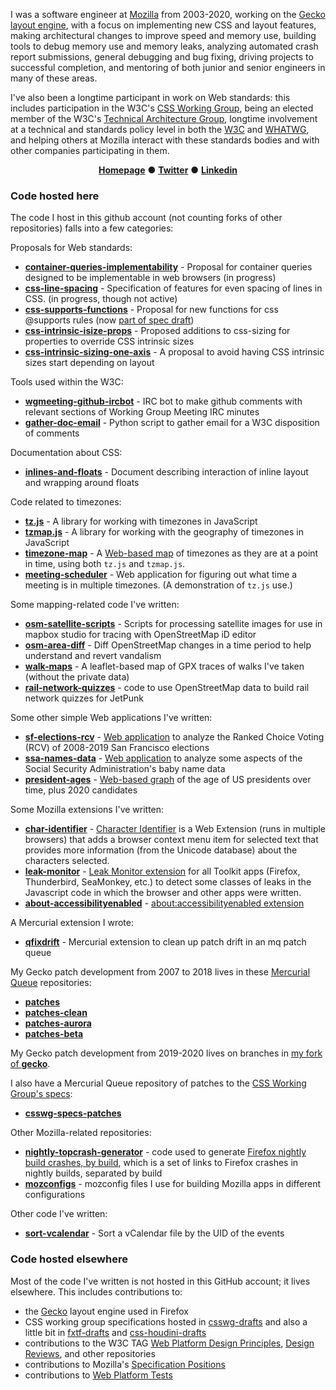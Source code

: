 I was a software engineer at [Mozilla](https://www.mozilla.org) from 2003-2020, working on the [Gecko layout engine](https://developer.mozilla.org/en-US/docs/Mozilla/Developer_guide/Introduction), with a focus on implementing new CSS and layout features, making architectural changes to improve speed and memory use, building tools to debug memory use and memory leaks, analyzing automated crash report submissions, general debugging and bug fixing, driving projects to successful completion, and mentoring of both junior and senior engineers in many of these areas.

I've also been a longtime participant in work on Web standards: this includes participation in the W3C's [CSS Working Group](https://wiki.csswg.org/), being an elected member of the W3C's [Technical Architecture Group](https://tag.w3.org/), longtime involvement at a technical and standards policy level in both the [W3C](https://www.w3.org/) and [WHATWG](https://whatwg.org/), and helping others at Mozilla interact with these standards bodies and with other companies participating in them. 

<div align="center">

[**Homepage**](https://dbaron.org) ● [**Twitter**](https://twitter.com/davidbaron) ● [**Linkedin**](https://www.linkedin.com/in/ldavidbaron/)

</div>

### Code hosted here

The code I host in this github account (not counting forks of other repositories) falls into a few categories:

Proposals for Web standards:
* [**container-queries-implementability**](https://github.com/dbaron/container-queries-implementability) - Proposal for container queries designed to be implementable in web browsers (in progress)
* [**css-line-spacing**](https://github.com/dbaron/css-line-spacing/blob/main/explainer.md) - Specification of features for even spacing of lines in CSS. (in progress, though not active)
* [**css-supports-functions**](https://github.com/dbaron/css-supports-functions/blob/main/explainer.md) - Proposal for new functions for css @supports rules (now [part of spec draft](https://drafts.csswg.org/css-conditional-4/#at-supports-ext))
* [**css-intrinsic-isize-props**](https://github.com/dbaron/css-intrinsic-isize-props) - Proposed additions to css-sizing for properties to override CSS intrinsic sizes
* [**css-intrinsic-sizing-one-axis**](https://github.com/dbaron/css-intrinsic-sizing-one-axis) - A proposal to avoid having CSS intrinsic sizes start depending on layout

Tools used within the W3C:
* [**wgmeeting-github-ircbot**](https://github.com/dbaron/wgmeeting-github-ircbot) -  IRC bot to make github comments with relevant sections of Working Group Meeting IRC minutes
* [**gather-doc-email**](https://github.com/dbaron/gather-doc-email) - Python script to gather email for a W3C disposition of comments

Documentation about CSS:
* [**inlines-and-floats**](https://github.com/dbaron/inlines-and-floats) - Document describing interaction of inline layout and wrapping around floats

Code related to timezones:
* [**tz.js**](https://github.com/dbaron/tz.js) - A library for working with timezones in JavaScript
* [**tzmap.js**](https://github.com/dbaron/tzmap.js) - A library for working with the geography of timezones in JavaScript
* [**timezone-map**](https://github.com/dbaron/timezone-map) - A [Web-based map](https://dbaron.org/maps/timezone-map/) of timezones as they are at a point in time, using both `tz.js` and `tzmap.js`.
* [**meeting-scheduler**](https://github.com/dbaron/meeting-scheduler) - Web application for figuring out what time a meeting is in multiple timezones. (A demonstration of `tz.js` use.)

Some mapping-related code I've written:
* [**osm-satellite-scripts**](https://github.com/dbaron/osm-satellite-scripts) -  Scripts for processing satellite images for use in mapbox studio for tracing with OpenStreetMap iD editor
* [**osm-area-diff**](https://github.com/dbaron/osm-area-diff) - Diff OpenStreetMap changes in a time period to help understand and revert vandalism
* [**walk-maps**](https://github.com/dbaron/walk-maps) - A leaflet-based map of GPX traces of walks I've taken (without the private data)
* [**rail-network-quizzes**](https://github.com/dbaron/rail-network-quizzes) - code to use OpenStreetMap data to build rail network quizzes for JetPunk

Some other simple Web applications I've written:
* [**sf-elections-rcv**](https://github.com/dbaron/sf-elections-rcv) - [Web application](https://dbaron.org/sf-elections-rcv/) to analyze the Ranked Choice Voting (RCV) of 2008-2019 San Francisco elections
* [**ssa-names-data**](https://github.com/dbaron/ssa-names-data) - [Web application](https://dbaron.org/ssa-names-data/national-data) to analyze some aspects of the Social Security Administration's baby name data
* [**president-ages**](https://github.com/dbaron/president-ages) - [Web-based graph](https://dbaron.github.io/president-ages/) of the age of US presidents over time, plus 2020 candidates

Some Mozilla extensions I've written:
* [**char-identifier**](https://github.com/dbaron/char-identifier) - [Character Identifier](https://dbaron.org/mozilla/char-identifier/) is a Web Extension (runs in multiple browsers) that adds a browser context menu item for selected text that provides more information (from the Unicode database) about the characters selected.
* [**leak-monitor**](https://github.com/dbaron/leak-monitor) - [Leak Monitor extension](https://dbaron.org/mozilla/leak-monitor/) for all Toolkit apps (Firefox, Thunderbird, SeaMonkey, etc.) to detect some classes of leaks in the Javascript code in which the browser and other apps were written.
* [**about-accessibilityenabled**](https://github.com/dbaron/about-accessibilityenabled) - [about:accessibilityenabled extension](https://dbaron.org/mozilla/about-accessibilityenabled/)

A Mercurial extension I wrote:
* [**qfixdrift**](https://github.com/dbaron/qfixdrift) - Mercurial extension to clean up patch drift in an mq patch queue

My Gecko patch development from 2007 to 2018 lives in these [Mercurial Queue](https://www.mercurial-scm.org/wiki/MqExtension) repositories:
* [**patches**](https://github.com/dbaron/patches)
* [**patches-clean**](https://github.com/dbaron/patches-clean)
* [**patches-aurora**](https://github.com/dbaron/patches-aurora)
* [**patches-beta**](https://github.com/dbaron/patches-beta)

My Gecko patch development from 2019-2020 lives on branches in [my fork of **gecko**](https://github.com/dbaron/gecko).

I also have a Mercurial Queue repository of patches to the [CSS Working Group's specs](https://github.com/w3c/csswg-drafts/):
* [**csswg-specs-patches**](https://github.com/dbaron/csswg-specs-patches)

Other Mozilla-related repositories:
* [**nightly-topcrash-generator**](https://github.com/dbaron/nightly-topcrash-generator) - code used to generate [Firefox nightly build crashes, by build](https://dbaron.org/mozilla/crashes-by-build), which is a set of links to Firefox crashes in nightly builds, separated by build
* [**mozconfigs**](https://github.com/dbaron/mozconfigs) - mozconfig files I use for building Mozilla apps in different configurations

Other code I've written:
* [**sort-vcalendar**](https://github.com/dbaron/sort-vcalendar) - Sort a vCalendar file by the UID of the events

### Code hosted elsewhere

Most of the code I've written is not hosted in this GitHub account; it lives elsewhere.  This includes contributions to:
* the [Gecko](https://developer.mozilla.org/en-US/docs/Mozilla/Developer_guide/Introduction) layout engine used in Firefox
* CSS working group specifications hosted in [csswg-drafts](https://github.com/w3c/csswg-drafts/) and also a little bit in [fxtf-drafts](https://github.com/w3c/fxtf-drafts/) and [css-houdini-drafts](https://github.com/w3c/css-houdini-drafts/)
* contributions to the W3C TAG [Web Platform Design Principles](https://w3ctag.github.io/design-principles/), [Design Reviews](https://github.com/w3ctag/design-reviews), and other repositories
* contributions to Mozilla's [Specification Positions](https://mozilla.github.io/standards-positions/)
* contributions to [Web Platform Tests](https://web-platform-tests.org/)
